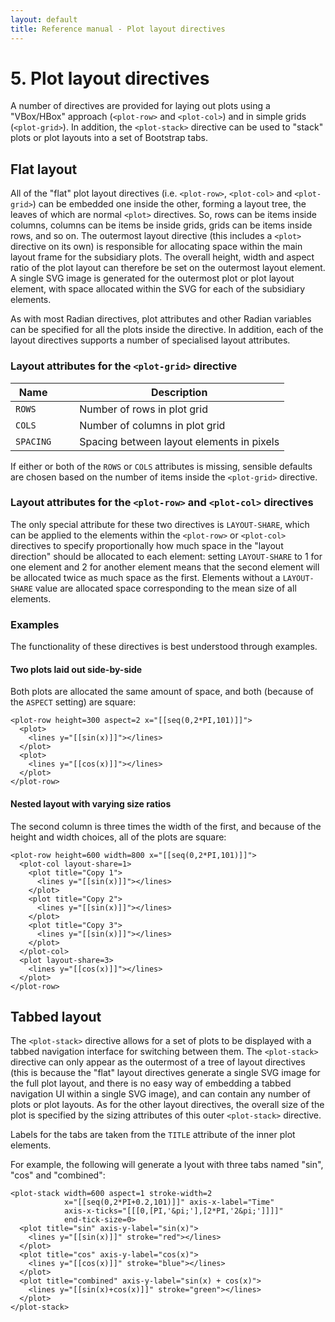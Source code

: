 ```yaml
---
layout: default
title: Reference manual - Plot layout directives
---
```


# 5. Plot layout directives

A number of directives are provided for laying out plots using a
"VBox/HBox" approach (`<plot-row>` and `<plot-col>`) and in simple
grids (`<plot-grid>`).  In addition, the `<plot-stack>` directive can
be used to "stack" plots or plot layouts into a set of Bootstrap tabs.

## Flat layout

All of the "flat" plot layout directives (i.e. `<plot-row>`,
`<plot-col>` and `<plot-grid>`) can be embedded one inside the other,
forming a layout tree, the leaves of which are normal `<plot>`
directives.  So, rows can be items inside columns, columns can be
items be inside grids, grids can be items inside rows, and so on.  The
outermost layout directive (this includes a `<plot>` directive on its
own) is responsible for allocating space within the main layout frame
for the subsidiary plots.  The overall height, width and aspect ratio
of the plot layout can therefore be set on the outermost layout
element.  A single SVG image is generated for the outermost plot or
plot layout element, with space allocated within the SVG for each of
the subsidiary elements.

As with most Radian directives, plot attributes and other Radian
variables can be specified for all the plots inside the directive.  In
addition, each of the layout directives supports a number of
specialised layout attributes.

### Layout attributes for the `<plot-grid>` directive

|Name     |&nbsp;&nbsp;&nbsp;|Description|
|---------|-|----------------------------|
|`ROWS`   | |Number of rows in plot grid|
|`COLS`   | |Number of columns in plot grid|
|`SPACING`| |Spacing between layout elements in pixels|

If either or both of the `ROWS` or `COLS` attributes is missing,
sensible defaults are chosen based on the number of items inside the
`<plot-grid>` directive.

### Layout attributes for the `<plot-row>` and `<plot-col>` directives

The only special attribute for these two directives is `LAYOUT-SHARE`,
which can be applied to the elements within the `<plot-row>` or
`<plot-col>` directives to specify proportionally how much space in
the "layout direction" should be allocated to each element: setting
`LAYOUT-SHARE` to 1 for one element and 2 for another element means
that the second element will be allocated twice as much space as the
first.  Elements without a `LAYOUT-SHARE` value are allocated space
corresponding to the mean size of all elements.

### Examples

The functionality of these directives is best understood through
examples.

#### Two plots laid out side-by-side

Both plots are allocated the same amount of space, and both (because
of the `ASPECT` setting) are square:

~~~~ {.html}
<plot-row height=300 aspect=2 x="[[seq(0,2*PI,101)]]">
  <plot>
    <lines y="[[sin(x)]]"></lines>
  </plot>
  <plot>
    <lines y="[[cos(x)]]"></lines>
  </plot>
</plot-row>
~~~~

#### Nested layout with varying size ratios

The second column is three times the width of the first, and because
of the height and width choices, all of the plots are square:

~~~~ {.html}
<plot-row height=600 width=800 x="[[seq(0,2*PI,101)]]">
  <plot-col layout-share=1>
    <plot title="Copy 1">
      <lines y="[[sin(x)]]"></lines>
    </plot>
    <plot title="Copy 2">
      <lines y="[[sin(x)]]"></lines>
    </plot>
    <plot title="Copy 3">
      <lines y="[[sin(x)]]"></lines>
    </plot>
  </plot-col>
  <plot layout-share=3>
    <lines y="[[cos(x)]]"></lines>
  </plot>
</plot-row>
~~~~


## Tabbed layout

The `<plot-stack>` directive allows for a set of plots to be displayed
with a tabbed navigation interface for switching between them.  The
`<plot-stack>` directive can only appear as the outermost of a tree of
layout directives (this is because the "flat" layout directives
generate a single SVG image for the full plot layout, and there is no
easy way of embedding a tabbed navigation UI within a single SVG
image), and can contain any number of plots or plot layouts.  As for
the other layout directives, the overall size of the plot is specified
by the sizing attributes of this outer `<plot-stack>` directive.

Labels for the tabs are taken from the `TITLE` attribute of the inner
plot elements.

For example, the following will generate a lyout with three tabs named
"sin", "cos" and "combined":

~~~~ {.html}
<plot-stack width=600 aspect=1 stroke-width=2
            x="[[seq(0,2*PI+0.2,101)]]" axis-x-label="Time"
            axis-x-ticks="[[[0,[PI,'&pi;'],[2*PI,'2&pi;']]]]"
            end-tick-size=0>
  <plot title="sin" axis-y-label="sin(x)">
    <lines y="[[sin(x)]]" stroke="red"></lines>
  </plot>
  <plot title="cos" axis-y-label="cos(x)">
    <lines y="[[cos(x)]]" stroke="blue"></lines>
  </plot>
  <plot title="combined" axis-y-label="sin(x) + cos(x)">
    <lines y="[[sin(x)+cos(x)]]" stroke="green"></lines>
  </plot>
</plot-stack>
~~~~

